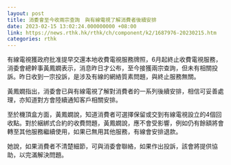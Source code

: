 ```yaml
---
layout: post
title: 消委會至今收兩宗查詢　與有線電視了解消費者後續安排
date: 2023-02-15 13:02:24.000000000 +08:00
link: https://news.rthk.hk/rthk/ch/component/k2/1687976-20230215.htm
categories: rthk
---
```


有線電視獲政府批准提早交還本地收費電視服務牌照，6月起終止收費電視服務，消委會總幹事黃鳳嫺表示，消息昨日才公布，至今接獲兩宗查詢，但未有相關投訴。昨日收到一宗投訴，是涉及有線的網絡質素問題，與終止服務無關。

黃鳳嫺指出，消委會已與有線電視了解對消費者的一系列後續安排，相信可妥善處理，亦知道對方會陸續通知客戶相關安排。

至於機頂盒方面，黃鳳嫺說，知道消費者可選擇保留或交到有線電視設立的4個回收點。對於綑綁式合約的收費問題，黃鳳嫺說，應不會受影響，例如仍有餘額將會轉至其他服務繼續使用，如果已無用其他服務，有線會安排退款。

她說，如果消費者不清楚細節，可與消委會聯絡，如果作出投訴，該會將提供協助，以完滿解決問題。
